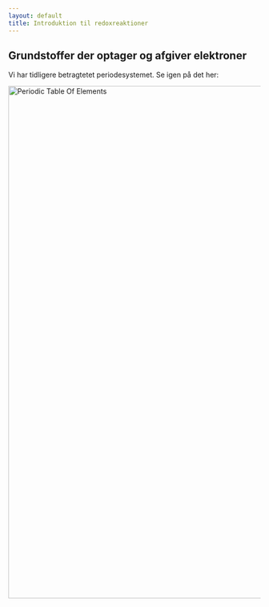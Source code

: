```yaml
---
layout: default
title: Introduktion til redoxreaktioner
---
```


## Grundstoffer der optager og afgiver elektroner  
Vi har tidligere betragtetet periodesystemet. Se igen på det her:  

<a title="Dmarcus100, CC BY-SA 4.0 &lt;https://creativecommons.org/licenses/by-sa/4.0&gt;, via Wikimedia Commons" href="https://commons.wikimedia.org/wiki/File:Periodic_Table_Of_Elements.svg"><img width="1024" alt="Periodic Table Of Elements" src="https://upload.wikimedia.org/wikipedia/commons/thumb/c/c0/Periodic_Table_Of_Elements.svg/1024px-Periodic_Table_Of_Elements.svg.png?20241119221618"></a>
